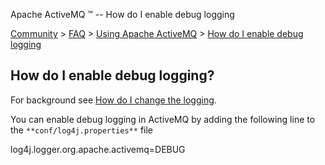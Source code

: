 Apache ActiveMQ ™ -- How do I enable debug logging 

[Community](community.html) > [FAQ](faq.html) > [Using Apache ActiveMQ](using-apache-activemq.html) > [How do I enable debug logging](how-do-i-enable-debug-logging.html)


How do I enable debug logging?
------------------------------

For background see [How do I change the logging](how-do-i-change-the-logging.html).

You can enable debug logging in ActiveMQ by adding the following line to the `**conf/log4j.properties**` file

log4j.logger.org.apache.activemq=DEBUG

